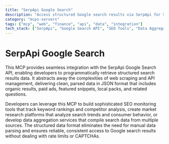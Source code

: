 ```yaml
---
title: "SerpApi Google Search"
description: "Access structured Google search results via SerpApi for SEO analysis, market research, and data aggregation."
category: "mcps-servers"
tags: ["mcp", "web", "finance", "api", "data", "integration"]
tech_stack: ["SerpApi", "Google Search API", "SEO Tools", "Data Aggregation", "Market Research"]
---
```


# SerpApi Google Search

This MCP provides seamless integration with the SerpApi Google Search API, enabling developers to programmatically retrieve structured search results data. It abstracts away the complexities of web scraping and API management, delivering clean, parsed data in JSON format that includes organic results, paid ads, featured snippets, local packs, and related questions.

Developers can leverage this MCP to build sophisticated SEO monitoring tools that track keyword rankings and competitor analysis, create market research platforms that analyze search trends and consumer behavior, or develop data aggregation services that compile search data from multiple sources. The structured data format eliminates the need for manual data parsing and ensures reliable, consistent access to Google search results without dealing with rate limits or CAPTCHAs.

